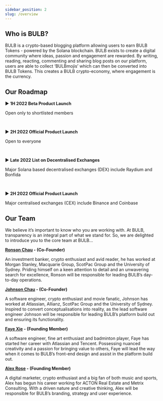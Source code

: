 ```yaml
---
sidebar_position: 2
slug: /overview
---
```


## Who is BULB?

BULB is a crypto-based blogging platform allowing users to earn BULB Tokens - powered by the Solana blockchain. BULB exists to create a digital community where ideas, passion and engagement are rewarded. By writing, reading, reacting, commenting and sharing blog posts on our platform, users are able to collect ‘BULBmojis’ which can then be converted into BULB Tokens. This creates a BULB crypto-economy, where engagement is the currency.

## Our Roadmap

▶ **1H 2022 Beta Product Launch** 

Open only to shortlisted members

<br/>

▶ **2H 2022 Official Product Launch** 

Open to everyone

<br/>

▶ **Late 2022 List on Decentralised Exchanges** 

Major Solana based decentralised exchanges (DEX) include Raydium and Bonfida

<br/>

▶ **2H 2022 Official Product Launch** 

Major centralised exchanges (CEX) include Binance and Coinbase

## Our Team
We believe it’s important to know who you are working with. At BULB, transparency is an integral part of what we stand for. So, we are delighted to introduce you to the core team at BULB...
<br/>

**[Ronson Chau](https://www.linkedin.com/in/ronsonchau/) - (Co-Founder)**

An investment banker, crypto enthusiast and avid reader, he has worked at Morgan Stanley, Macquarie Group, ScotPac Group and the University of Sydney. Priding himself on a keen attention to detail and an unwavering search for excellence, Ronson will be responsible for leading BULB’s day-to-day operations. 
<br/>

**[Johnson Chau](https://www.linkedin.com/in/johnsonchau7/) - (Co-Founder)**

A software engineer, crypto enthusiast and movie fanatic, Johnson has worked at Atlassian, Allianz, ScotPac Group and the University of Sydney. Inspired to convert conceptualisations into reality, as the lead software engineer Johnson will be responsible for leading BULB’s platform build out and ensuring its functionality. 
<br/>

**[Faye Xie](https://www.linkedin.com/in/faye-x-460815174/) - (Founding Member)**

A software engineer, fine art enthusiast and badminton player, Faye has started her career with Atlassian and Tencent. Possessing nuanced creativity and a passion for bringing value to others, Faye will lead the way when it comes to BULB’s front-end design and assist in the platform build out. 
<br/>

**[Alex Rose](https://www.linkedin.com/in/alex-rose-aa14a5153/) - (Founding Member)**

A digital marketer, crypto enthusiast and a big fan of both music and sports, Alex has begun his career working for ACTON Real Estate and Metrix Consulting. With a driven nature and creative thinking, Alex will be responsible for BULB’s branding, strategy and user experience. 	
